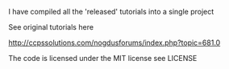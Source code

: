 I have compiled all the 'released' tutorials into a single project

See original tutorials here

http://ccpssolutions.com/nogdusforums/index.php?topic=681.0

The code is licensed under the MIT license see LICENSE

